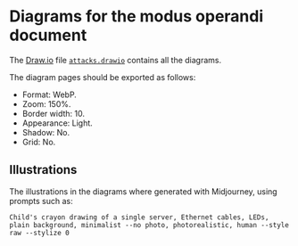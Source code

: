 # Diagrams for the modus operandi document

The [Draw.io](https://www.drawio.com/) file [`attacks.drawio`](./attacks.drawio) contains all the diagrams.

The diagram pages should be exported as follows:

- Format: WebP.
- Zoom: 150%.
- Border width: 10.
- Appearance: Light.
- Shadow: No.
- Grid: No.

## Illustrations

The illustrations in the diagrams where generated with Midjourney,
using prompts such as:

```
Child's crayon drawing of a single server, Ethernet cables, LEDs, plain background, minimalist --no photo, photorealistic, human --style raw --stylize 0
```
